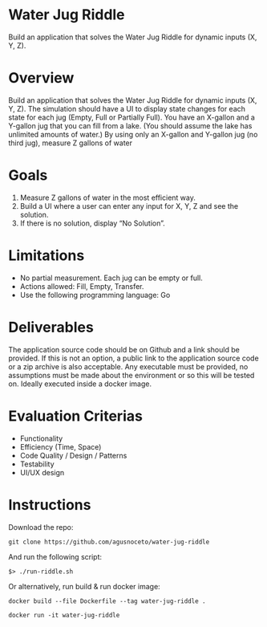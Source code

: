 # Water Jug Riddle
Build an application that solves the Water Jug Riddle for dynamic inputs (X, Y, Z).

# Overview
Build an application that solves the Water Jug Riddle for dynamic inputs (X, Y, Z). The simulation
should have a UI to display state changes for each state for each jug (Empty, Full or Partially Full).
You have an X-gallon and a Y-gallon jug that you can fill from a lake. (You should assume the lake
has unlimited amounts of water.) By using only an X-gallon and Y-gallon jug (no third jug),
measure Z gallons of water

# Goals
1. Measure Z gallons of water in the most efficient way.
2. Build a UI where a user can enter any input for X, Y, Z and see the solution.
3. If there is no solution, display “No Solution”.

# Limitations
- No partial measurement. Each jug can be empty or full.
- Actions allowed: Fill, Empty, Transfer.
- Use the following programming language: Go

# Deliverables

The application source code should be on Github and a link should be provided. If this is not an
option, a public link to the application source code or a zip archive is also acceptable. Any
executable must be provided, no assumptions must be made about the environment or so this
will be tested on. Ideally executed inside a docker image.

# Evaluation Criterias
- Functionality
- Efficiency (Time, Space)
- Code Quality / Design / Patterns
- Testability
- UI/UX design

# Instructions
Download the repo:

`git clone https://github.com/agusnoceto/water-jug-riddle`

And run the following script:

`$> ./run-riddle.sh`

Or alternatively, run build & run docker image:

`docker build --file Dockerfile --tag water-jug-riddle .`

`docker run -it water-jug-riddle`